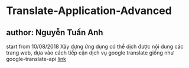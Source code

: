 # Translate-Application-Advanced
## author: Nguyễn Tuấn Anh
start from 10/08/2018
Xây dựng ứng dụng có thể dịch được nội dung các trang web, dựa vào cách tiếp cận dịch vụ google translate giống như google-translate-api [link](https://github.com/matheuss/google-translate-api)
